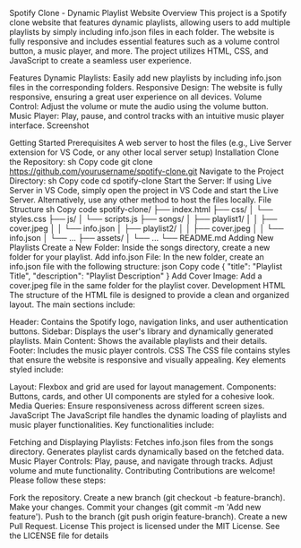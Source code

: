Spotify Clone - Dynamic Playlist Website
Overview
This project is a Spotify clone website that features dynamic playlists, allowing users to add multiple playlists by simply including info.json files in each folder. The website is fully responsive and includes essential features such as a volume control button, a music player, and more. The project utilizes HTML, CSS, and JavaScript to create a seamless user experience.

Features
Dynamic Playlists: Easily add new playlists by including info.json files in the corresponding folders.
Responsive Design: The website is fully responsive, ensuring a great user experience on all devices.
Volume Control: Adjust the volume or mute the audio using the volume button.
Music Player: Play, pause, and control tracks with an intuitive music player interface.
Screenshot

Getting Started
Prerequisites
A web server to host the files (e.g., Live Server extension for VS Code, or any other local server setup)
Installation
Clone the Repository:
sh
Copy code
git clone https://github.com/yourusername/spotify-clone.git
Navigate to the Project Directory:
sh
Copy code
cd spotify-clone
Start the Server:
If using Live Server in VS Code, simply open the project in VS Code and start the Live Server.
Alternatively, use any other method to host the files locally.
File Structure
sh
Copy code
spotify-clone/
├── index.html
├── css/
│   └── styles.css
├── js/
│   └── scripts.js
├── songs/
│   ├── playlist1/
│   │   ├── cover.jpeg
│   │   └── info.json
│   ├── playlist2/
│   │   ├── cover.jpeg
│   │   └── info.json
│   └── ...
├── assets/
│   └── ...
└── README.md
Adding New Playlists
Create a New Folder:
Inside the songs directory, create a new folder for your playlist.
Add info.json File:
In the new folder, create an info.json file with the following structure:
json
Copy code
{
  "title": "Playlist Title",
  "description": "Playlist Description"
}
Add Cover Image:
Add a cover.jpeg file in the same folder for the playlist cover.
Development
HTML
The structure of the HTML file is designed to provide a clean and organized layout. The main sections include:

Header: Contains the Spotify logo, navigation links, and user authentication buttons.
Sidebar: Displays the user's library and dynamically generated playlists.
Main Content: Shows the available playlists and their details.
Footer: Includes the music player controls.
CSS
The CSS file contains styles that ensure the website is responsive and visually appealing. Key elements styled include:

Layout: Flexbox and grid are used for layout management.
Components: Buttons, cards, and other UI components are styled for a cohesive look.
Media Queries: Ensure responsiveness across different screen sizes.
JavaScript
The JavaScript file handles the dynamic loading of playlists and music player functionalities. Key functionalities include:

Fetching and Displaying Playlists:
Fetches info.json files from the songs directory.
Generates playlist cards dynamically based on the fetched data.
Music Player Controls:
Play, pause, and navigate through tracks.
Adjust volume and mute functionality.
Contributing
Contributions are welcome! Please follow these steps:

Fork the repository.
Create a new branch (git checkout -b feature-branch).
Make your changes.
Commit your changes (git commit -m 'Add new feature').
Push to the branch (git push origin feature-branch).
Create a new Pull Request.
License
This project is licensed under the MIT License. See the LICENSE file for details
